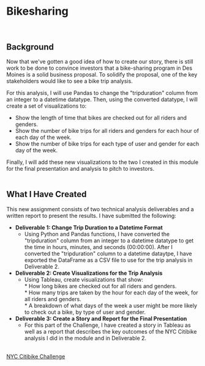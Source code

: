 # Bikesharing<br><br>

## Background<br>
Now that we've gotten a good idea of how to create our story, there is still work to be done to convince investors that a bike-sharing program in Des Moines is a solid business proposal. To solidify the proposal, one of the key stakeholders would like to see a bike trip analysis.

For this analysis, I will use Pandas to change the "tripduration" column from an integer to a datetime datatype. Then, using the converted datatype, I will create a set of visualizations to:

   * Show the length of time that bikes are checked out for all riders and genders.<br>
   * Show the number of bike trips for all riders and genders for each hour of each day of the week.<br>
   * Show the number of bike trips for each type of user and gender for each day of the week.<br>
 
 Finally, I will add these new visualizations to the two I created in this module for the final presentation and analysis to pitch to investors.<br><br>
 
## What I Have Created<br>
This new assignment consists of two technical analysis deliverables and a written report to present the results. I have submitted the following:

  * **Deliverable 1: Change Trip Duration to a Datetime Format**<br>
      *  Using Python and Pandas functions, I have converted the "tripduration" column from an integer to a datetime datatype to get the time in hours, minutes, and seconds (00:00:00). After I converted the "tripduration" column to a datetime dataytpe, I have exported the DataFrame as a CSV file to use for the trip analysis in Deliverable 2.<br>
  * **Deliverable 2: Create Visualizations for the Trip Analysis**<br>
      *  Using Tableau, create visualizations that show:<br>
              * How long bikes are checked out for all riders and genders.<br>
              * How many trips are taken by the hour for each day of the week, for all riders and genders.<br>
              * A breakdown of what days of the week a user might be more likely to check out a bike, by type of user and gender.<br>
  * **Deliverable 3: Create a Story and Report for the Final Presentation**<br>
      * For this part of the Challenge, I have created a story in Tableau as well as a report that describes the key outcomes of the NYC Citibike analysis I did in the module and in Deliverable 2. <br><br>

[NYC Citibike Challenge](https://public.tableau.com/profile/whitney.shine#!/vizhome/NYCCitibikeChallenge_16218973329460/NYCChallengeStory?publish=yes)
